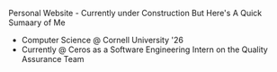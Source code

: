 Personal Website - Currently under Construction But Here's A Quick Sumaary of Me

- Computer Science @ Cornell University '26
- Currently @ Ceros as a Software Engineering Intern on the Quality Assurance Team
